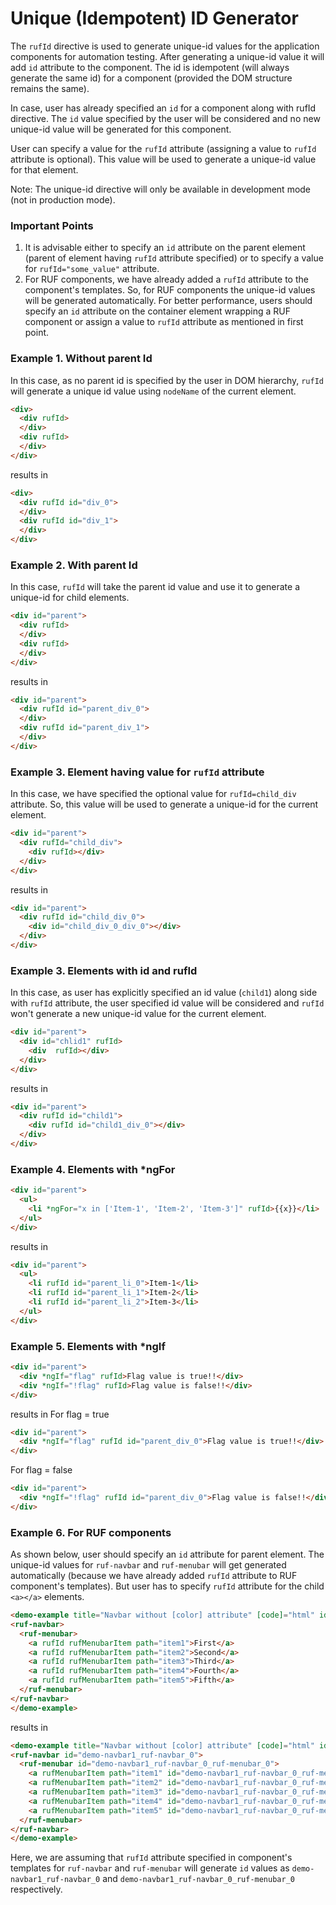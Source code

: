 # Unique (Idempotent) ID Generator

The `rufId` directive is used to generate unique-id values for the application components for automation testing.
After generating a unique-id value it will add `id` attribute to the component.
The id is idempotent (will always generate the same id) for a component (provided the DOM structure remains the same).

In case, user has already specified an `id` for a component along with rufId directive. The `id` value specified 
by the user will be considered and no new unique-id value will be generated for this component.

User can specify a value for the `rufId` attribute (assigning a value to `rufId` attribute is optional). This value will 
be used to generate a unique-id value for that element. 

Note: The unique-id directive will only be available in development mode (not in production mode).

### Important Points
1. It is advisable either to specify an `id` attribute on the parent element (parent of element having `rufId` 
attribute specified) or to specify a value for `rufId="some_value"` attribute.
2. For RUF components, we have already added a `rufId` attribute to the component's templates. So, for RUF components
the unique-id values will be generated automatically. 
For better performance, users should specify an `id` attribute on the container element wrapping a RUF component
or assign a value to `rufId` attribute as mentioned in first point. 

### Example 1. Without parent Id
In this case, as no parent id is specified by the user in DOM hierarchy, `rufId` will generate a unique id value 
using `nodeName` of the current element.
```html
<div>
  <div rufId>
  </div>
  <div rufId>
  </div>
</div>
```
results in
```html
<div>
  <div rufId id="div_0">
  </div>
  <div rufId id="div_1">
  </div>
</div>
```

### Example 2. With parent Id
In this case, `rufId` will take the parent id value and use it to generate a unique-id for child elements. 
```html
<div id="parent">
  <div rufId>
  </div>
  <div rufId>
  </div>
</div>
```
results in 
```html
<div id="parent">
  <div rufId id="parent_div_0">
  </div>
  <div rufId id="parent_div_1">
  </div>
</div>
```

### Example 3. Element having value for `rufId` attribute
In this case, we have specified the optional value for `rufId=child_div` attribute. So, this value will be used 
to generate a unique-id for the current element.
```html
<div id="parent">
  <div rufId="child_div">
    <div rufId></div>
  </div>
</div>
```
results in
```html
<div id="parent">
  <div rufId id="child_div_0">
    <div id="child_div_0_div_0"></div>
  </div>
</div>
```

### Example 3. Elements with id and rufId
In this case, as user has explicitly specified an id value (`child1`) along side with `rufId` attribute, the user 
specified id value will be considered and `rufId` won't generate a new unique-id value for the current element.

```html
<div id="parent">
  <div id="chlid1" rufId>
    <div  rufId></div>
  </div>
</div>
```
results in
```html
<div id="parent">
  <div rufId id="child1">
    <div rufId id="child1_div_0"></div>
  </div>
</div>
```

### Example 4. Elements with *ngFor 

```html
<div id="parent">
  <ul>
    <li *ngFor="x in ['Item-1', 'Item-2', 'Item-3']" rufId>{{x}}</li>
  </ul>
</div>
```
results in
```html
<div id="parent">
  <ul>
    <li rufId id="parent_li_0">Item-1</li>
    <li rufId id="parent_li_1">Item-2</li>
    <li rufId id="parent_li_2">Item-3</li>
  </ul>
</div>
```

### Example 5. Elements with *ngIf

```html
<div id="parent">
  <div *ngIf="flag" rufId>Flag value is true!!</div>
  <div *ngIf="!flag" rufId>Flag value is false!!</div>
</div>
```
results in
For flag = true
```html
<div id="parent">
  <div *ngIf="flag" rufId id="parent_div_0">Flag value is true!!</div>   
</div>
```
For flag = false
```html
<div id="parent">
  <div *ngIf="!flag" rufId id="parent_div_0">Flag value is false!!</div>   
</div>
```

### Example 6. For RUF components
As shown below, user should specify an `id` attribute for parent element. The unique-id values for 
`ruf-navbar` and `ruf-menubar` will get generated automatically (because we have already added `rufId`
attribute to RUF component's templates). But user has to specify `rufId` attribute for the child `<a></a>`
elements.

```html
<demo-example title="Navbar without [color] attribute" [code]="html" id="demo-navbar1">
<ruf-navbar>
  <ruf-menubar>
    <a rufId rufMenubarItem path="item1">First</a>
    <a rufId rufMenubarItem path="item2">Second</a>
    <a rufId rufMenubarItem path="item3">Third</a>
    <a rufId rufMenubarItem path="item4">Fourth</a>
    <a rufId rufMenubarItem path="item5">Fifth</a>
  </ruf-menubar>
</ruf-navbar>
</demo-example>
```
results in
```html
<demo-example title="Navbar without [color] attribute" [code]="html" id="demo-navbar1">
<ruf-navbar id="demo-navbar1_ruf-navbar_0">
  <ruf-menubar id="demo-navbar1_ruf-navbar_0_ruf-menubar_0">
    <a rufMenubarItem path="item1" id="demo-navbar1_ruf-navbar_0_ruf-menubar_0_a_0">First</a>
    <a rufMenubarItem path="item2" id="demo-navbar1_ruf-navbar_0_ruf-menubar_0_a_1">Second</a>
    <a rufMenubarItem path="item3" id="demo-navbar1_ruf-navbar_0_ruf-menubar_0_a_2">Third</a>
    <a rufMenubarItem path="item4" id="demo-navbar1_ruf-navbar_0_ruf-menubar_0_a_3">Fourth</a>
    <a rufMenubarItem path="item5" id="demo-navbar1_ruf-navbar_0_ruf-menubar_0_a_4">Fifth</a>
  </ruf-menubar>
</ruf-navbar>
</demo-example>
```
Here, we are assuming that `rufId` attribute specified in component's templates for `ruf-navbar` and `ruf-menubar`
will generate `id` values as `demo-navbar1_ruf-navbar_0` and `demo-navbar1_ruf-navbar_0_ruf-menubar_0` respectively.
